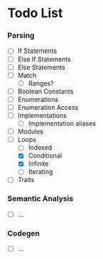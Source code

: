 # Todo List

### Parsing
* [ ] If Statements
* [ ] Else If Statements
* [ ] Else Statements
* [ ] Match
  * [ ] Ranges?
* [ ] Boolean Constants
* [ ] Enumerations
* [ ] Enumeration Access
* [ ] Implementations
  * [ ] Implementation aliases
* [ ] Modules
* [ ] Loops
  * [ ] Indexed
  * [x] Conditional
  * [x] Infinite
  * [ ] Iterating
* [ ] Traits

### Semantic Analysis
* [ ] ...

### Codegen
* [ ] ...

